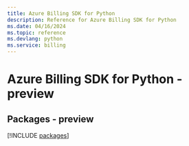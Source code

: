 ```yaml
---
title: Azure Billing SDK for Python
description: Reference for Azure Billing SDK for Python
ms.date: 04/16/2024
ms.topic: reference
ms.devlang: python
ms.service: billing
---
```

# Azure Billing SDK for Python - preview
## Packages - preview
[!INCLUDE [packages](billing-index.md)]